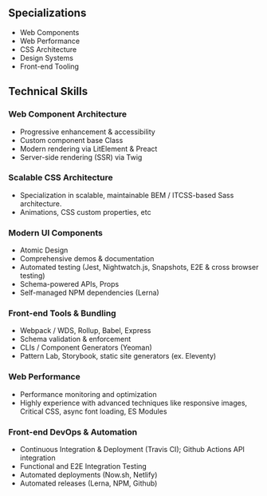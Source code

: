 
## Specializations

- Web Components
- Web Performance
- CSS Architecture
- Design Systems
- Front-end Tooling



## Technical Skills

### Web Component Architecture
- Progressive enhancement & accessibility
- Custom component base Class
- Modern rendering via LitElement & Preact
- Server-side rendering (SSR) via Twig

### Scalable CSS Architecture
- Specialization in scalable, maintainable BEM / ITCSS-based Sass architecture.
- Animations, CSS custom properties, etc

### Modern UI Components
- Atomic Design
- Comprehensive demos & documentation
- Automated testing (Jest, Nightwatch.js, Snapshots, E2E & cross browser testing)
- Schema-powered APIs, Props
- Self-managed NPM dependencies (Lerna)

### Front-end Tools & Bundling
- Webpack / WDS, Rollup, Babel, Express
- Schema validation & enforcement
- CLIs / Component Generators (Yeoman)
- Pattern Lab, Storybook, static site generators (ex. Eleventy)

### Web Performance
- Performance monitoring and optimization
- Highly experience with advanced techniques like responsive images, Critical CSS, async font loading, ES Modules

### Front-end DevOps & Automation
- Continuous Integration & Deployment (Travis CI); Github Actions API integration 
- Functional and E2E Integration Testing
- Automated deployments (Now.sh, Netlify)
- Automated releases (Lerna, NPM, Github)